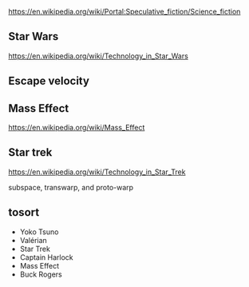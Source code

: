 

https://en.wikipedia.org/wiki/Portal:Speculative_fiction/Science_fiction



## Star Wars
https://en.wikipedia.org/wiki/Technology_in_Star_Wars


## Escape velocity


## Mass Effect
https://en.wikipedia.org/wiki/Mass_Effect


## Star trek
https://en.wikipedia.org/wiki/Technology_in_Star_Trek

subspace, transwarp, and proto-warp


## tosort

- Yoko Tsuno
- Valérian
- Star Trek
- Captain Harlock
- Mass Effect
- Buck Rogers
